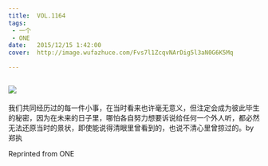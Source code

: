 ```yaml
---
title:	VOL.1164
tags:
 - 一个
 - ONE
date:	2015/12/15 1:42:00
cover:	http://image.wufazhuce.com/Fvs7l1ZcqvNArDig5l3aN0G6K5Mq

---
```

![](http://image.wufazhuce.com/Fvs7l1ZcqvNArDig5l3aN0G6K5Mq)
---

我们共同经历过的每一件小事，在当时看来也许毫无意义，但注定会成为彼此毕生的秘密，因为在未来的日子里，哪怕各自努力想要诉说给任何一个外人听，都必然无法还原当时的景状，即使能说得清眼里曾看到的，也说不清心里曾掠过的。by 郑执
 
Reprinted from ONE

